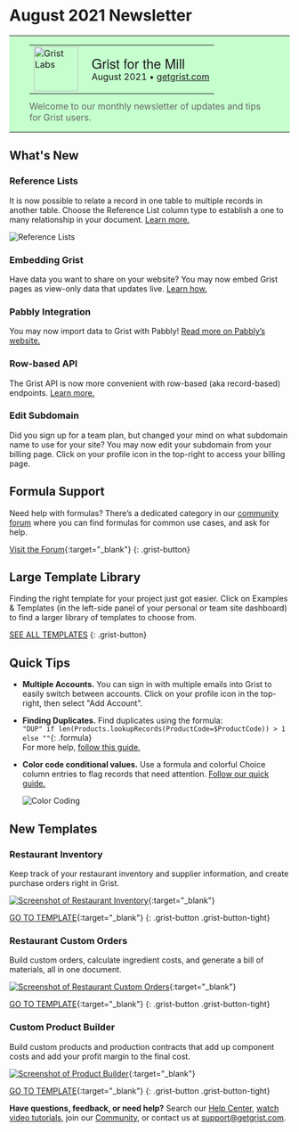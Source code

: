 # August 2021 Newsletter

<style>
  /* restore some poorly overridden defaults */
  .newsletter-header .table {
    background-color: initial;
    border: initial;
  }
  .newsletter-header .table > tbody > tr > td {
    padding: initial;
    border: initial;
    vertical-align: initial;
  }
  .newsletter-header img.header-img {
    padding: initial;
    max-width: initial;
    display: initial;
    padding: initial;
    line-height: initial;
    background-color: initial;
    border: initial;
    border-radius: initial;
    margin: initial;
  }

  /* copy newsletter styles, with a prefix for sufficient specificity */
  .newsletter-header .header {
    border: none;
    padding: 0;
    margin: 0;
  }
  .newsletter-header table > tbody > tr > td.header-image {
    width: 80px;
    padding-right: 16px;
  }
  .newsletter-header table > tbody > tr > td.header-text {
    background-color: #c4ffcd;
    padding: 16px 36px;
  }
  .newsletter-header table.header-top {
    border: none;
    padding: 0;
    margin: 0;
    width: 100%;
  }
  .header-title {
    font-family: Helvetica Neue, Helvetica, Arial, sans-serif;
    font-size: 24px;
    line-height: 28px;
  }
  .header-month {
  }
  .header-welcome {
    margin-top: 12px;
    color: #666666;
  }
</style>
<div class="newsletter-header">
<table class="header" cellpadding="0" cellspacing="0" border="0"><tr>
  <td class="header-text">
    <table class="header-top"><tr>
      <td class="header-image">
        <a href="https://www.getgrist.com">
          <img class="header-img" srcimages/newsletters/grist-labs.png" width="80" height="80" alt="Grist Labs" border="0">
        </a>
      </td>
      <td class="header-top-text">
        <div class="header-title">Grist for the Mill</div>
        <div class="header-month">August 2021
          &#8226; <a href="https://www.getgrist.com/">getgrist.com</a></div>
      </td>
    </tr></table>
    <div class="header-welcome">
      Welcome to our monthly newsletter of updates and tips for Grist users.
    </div>
  </td>
</tr></table>
</div>

## What's New

### Reference Lists

It is now possible to relate a record in one table to multiple records in another table. Choose
the Reference List column type to establish a one to many relationship in your document. [Learn
more.](../en/col-refs.md#creating-a-new-reference-list-column)

![Reference Lists](images/newsletters/2021-08/reference-lists.gif)

### Embedding Grist

Have data you want to share on your website? You may now embed Grist pages as view-only data that
updates live. [Learn how.](../en/embedding.md)

### Pabbly Integration

You may now import data to Grist with Pabbly! [Read more on Pabbly’s website.](https://www.pabbly.com/connect/integrations/grist/)

### Row-based API

The Grist API is now more convenient with row-based (aka record-based) endpoints. [Learn more.](../en/api.md#tag/records)

### Edit Subdomain

Did you sign up for a team plan, but changed your mind on what subdomain name to use for your
site? You may now edit your subdomain from your billing page. Click on your profile icon in the
top-right to access your billing page.

## Formula Support

Need help with formulas? There’s a dedicated category in our [community
forum](https://community.getgrist.com/c/ask-for-help/formulas/) where you can find formulas for
common use cases, and ask for help.

[Visit the Forum](https://community.getgrist.com/c/ask-for-help/formulas/){:target="\_blank"}
{: .grist-button}

## Large Template Library

Finding the right template for your project just got easier. Click on
<span class="app-menu-item"><span class="grist-icon" style="--icon: var(--icon-FieldTable)"></span> Examples & Templates</span>
(in the left-side panel of your personal or team site dashboard) to find a larger library of templates
to choose from.

[SEE ALL TEMPLATES](https://docs.getgrist.com/p/templates)
{: .grist-button}

## Quick Tips

* **Multiple Accounts.** You can sign in with multiple emails into Grist to easily switch between
  accounts. Click on your profile icon in the top-right, then select "Add Account".
* **Finding Duplicates.** Find duplicates using the formula:  
  `"DUP" if len(Products.lookupRecords(ProductCode=$ProductCode)) > 1 else ""`{: .formula}  
  For more help, [follow this guide.](https://community.getgrist.com/t/ensure-unique-values-or-detect-duplicates/76)
* **Color code conditional values.** Use a formula and colorful Choice column entries to flag records that need attention.
  [Follow our quick guide.](https://community.getgrist.com/t/colour-code-table-cells/58/5)

    ![Color Coding](images/newsletters/2021-08/color-coding.png)

## New Templates

### Restaurant Inventory

Keep track of your restaurant inventory and supplier information, and create purchase orders right in Grist.

[![Screenshot of Restaurant Inventory](images/newsletters/2021-08/restaurant-inventory.png)](https://templates.getgrist.com/nc4N68DZ6MTe/Restaurant-Inventory){:target="\_blank"}

[GO TO TEMPLATE](https://templates.getgrist.com/nc4N68DZ6MTe/Restaurant-Inventory){:target="\_blank"}
{: .grist-button .grist-button-tight}

### Restaurant Custom Orders

Build custom orders, calculate ingredient costs, and generate a bill of materials, all in one document.

[![Screenshot of Restaurant Custom Orders](images/newsletters/2021-08/restaurant-custom-orders.png)](https://templates.getgrist.com/e4gEm7dt4cgB/Restaurant-Custom-Orders){:target="\_blank"}

[GO TO TEMPLATE](https://templates.getgrist.com/e4gEm7dt4cgB/Restaurant-Custom-Orders){:target="\_blank"}
{: .grist-button .grist-button-tight}

### Custom Product Builder

Build custom products and production contracts that add up component costs and add your profit margin to the final cost.

[![Screenshot of Product Builder](images/newsletters/2021-08/product-builder.png)](https://templates.getgrist.com/gZmzYoGdS6b1/Custom-Product-Builder){:target="\_blank"}

[GO TO TEMPLATE](https://templates.getgrist.com/gZmzYoGdS6b1/Custom-Product-Builder){:target="\_blank"}
{: .grist-button .grist-button-tight}


**Have questions, feedback, or need help?** Search our [Help Center](../en/index.md), [watch video
tutorials](https://www.youtube.com/channel/UCx0ioQrrC-bIrkmZ7ZULr0g/playlists), join our
[Community](https://community.getgrist.com), or contact us at <support@getgrist.com>.
